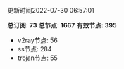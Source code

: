 更新时间2022-07-30 06:57:01

**总订阅: 73**
**总节点: 1667**
**有效节点: 395**
- v2ray节点: 56
- ss节点: 284
- trojan节点: 55
